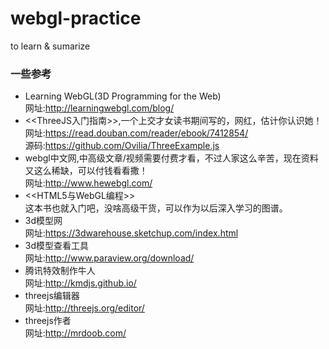 # webgl-practice
to learn &amp; sumarize

### 一些参考
* Learning WebGL(3D Programming for the Web)   
  网址:http://learningwebgl.com/blog/
* \<\<ThreeJS入门指南\>\>,一个上交才女读书期间写的，网红，估计你认识她！  
  网址:https://read.douban.com/reader/ebook/7412854/  
  源码:https://github.com/Ovilia/ThreeExample.js  
* webgl中文网,中高级文章/视频需要付费才看，不过人家这么辛苦，现在资料又这么稀缺，可以付钱看看撒！  
  网址:http://www.hewebgl.com/  
* \<\<HTML5与WebGL编程\>\>  
  这本书也就入门吧，没啥高级干货，可以作为以后深入学习的图谱。
* 3d模型网  
  网址:https://3dwarehouse.sketchup.com/index.html
* 3d模型查看工具  
  网址:http://www.paraview.org/download/
* 腾讯特效制作牛人  
  网址:http://kmdjs.github.io/
* threejs编辑器  
  网址:http://threejs.org/editor/ 
* threejs作者  
  网址:http://mrdoob.com/

